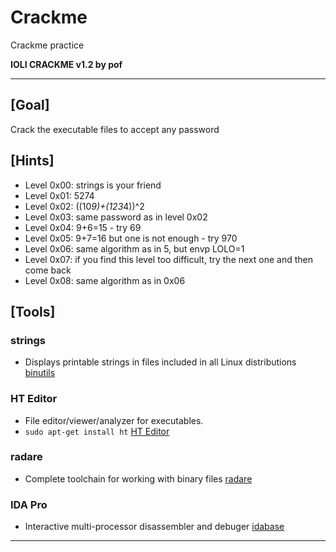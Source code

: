 # Crackme
Crackme practice

**IOLI CRACKME v1.2 by pof**

------

## [Goal]
Crack the executable files to accept any password


## [Hints]
- 	Level 0x00: strings is your friend
- 	Level 0x01: 5274
- 	Level 0x02: ((10*9)+(123*4))^2
- 	Level 0x03: same password as in level 0x02
- 	Level 0x04: 9+6=15 - try 69
- 	Level 0x05: 9+7=16 but one is not enough - try 970
- 	Level 0x06: same algorithm as in 5, but envp LOLO=1
- 	Level 0x07: if you find this level too difficult, try the next one and then come back
- 	Level 0x08: same algorithm as in 0x06


## [Tools]
###	strings
- Displays printable strings in files included in all Linux distributions
[binutils](http://sources.redhat.com/binutils/)

###	HT Editor
- File editor/viewer/analyzer for executables.
- `sudo apt-get install ht`
[HT Editor](http://hte.sourceforge.net/)

###	radare
- Complete toolchain for working with binary files
[radare](http://radare.nopcode.org/)

###	IDA Pro
- Interactive multi-processor disassembler and debuger
[idabase](http://www.datarescue.com/idabase/)

------

